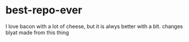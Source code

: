 # best-repo-ever

I love bacon with a lot of cheese, but it is alwys better with a blt.
changes
blyat
made
from 
this
thing
